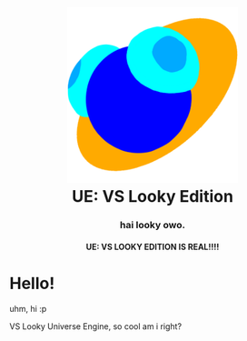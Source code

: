 <h1 align="center">
  <br>
  <a href="https://github.com/uwenalil/VS-Looky-UniverseEngine"><img src="art/looky.png" alt="looky" width="300"></a>
  <br>
  <b>UE: VS Looky Edition</b>
  <br>
</h1>
<h3 align="center">
  <b>hai looky owo.</b>
</h3>
<h4 align="center">
  UE: VS LOOKY EDITION IS REAL!!!!
</h4>

# Hello!

uhm, hi :p

VS Looky Universe Engine, so cool am i right?

#
